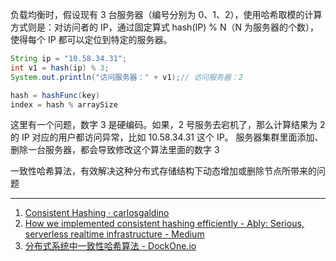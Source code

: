 负载均衡时，假设现有 3 台服务器（编号分别为 0、1、2），使用哈希取模的计算方式则是：对访问者的 IP，通过固定算式 hash(IP) % N（N 为服务器的个数），使得每个 IP 都可以定位到特定的服务器。

```java
String ip = "10.58.34.31";
int v1 = hash(ip) % 3;
System.out.println("访问服务器：" + v1);// 访问服务器：2

hash = hashFunc(key)
index = hash % arraySize


```

这里有一个问题，数字 3 是硬编码。如果，2 号服务去宕机了，那么计算结果为 2 的 IP 对应的用户都访问异常，比如 10.58.34.31 这个 IP。
服务器集群里面添加、删除一台服务器，都会导致修改这个算法里面的数字 3

一致性哈希算法，有效解决这种分布式存储结构下动态增加或删除节点所带来的问题

---

1. [Consistent Hashing · carlosgaldino](http://blog.carlosgaldino.com/consistent-hashing.html)
2. [How we implemented consistent hashing efficiently - Ably: Serious, serverless realtime infrastructure - Medium](https://medium.com/ably-realtime/how-to-implement-consistent-hashing-efficiently-fe038d59fff2)
3. [分布式系统中一致性哈希算法 - DockOne.io](http://weekly.dockone.io/article/10024)
